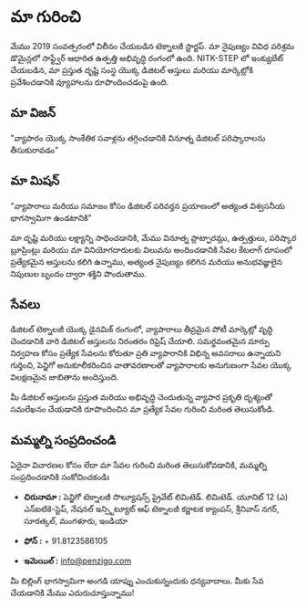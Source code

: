# మా గురించి

మేము 2019 సంవత్సరంలో విలీనం చేయబడిన టెక్నాలజీ స్టార్టప్. మా నైపుణ్యం వివిధ పరిశ్రమ డొమైన్లలో సాఫ్ట్వేర్ ఆధారిత ఉత్పత్తి అభివృద్ధి రంగంలో ఉంది. NITK-STEP లో ఇంక్యుబేట్ చేయబడిన, మా ప్రస్తుత దృష్టి సంస్థ యొక్క డిజిటల్ ఆస్తులు మరియు మార్కెట్లోకి ప్రవేశించడానికి వ్యూహాలను రూపొందించడంపై ఉంది.

## మా విజన్

"వ్యాపారం యొక్క సాంకేతిక సవాళ్లను తగ్గించడానికి వినూత్న డిజిటల్ పరిష్కారాలను తీసుకురావడం"

## మా మిషన్

"వ్యాపారాలు మరియు సమాజం కోసం డిజిటల్ పరివర్తన ప్రయాణంలో అత్యంత విశ్వసనీయ భాగస్వామిగా ఉండటానికి"

మా దృష్టి మరియు లక్ష్యాన్ని సాధించడానికి, మేము వినూత్న ప్లాట్ఫారమ్లు, ఉత్పత్తులు, పరిష్కార బ్లూప్రింట్లు మరియు మా వినియోగదారులకు విలువను అందించడానికి సేవల కేటలాగ్ రూపంలో ప్రత్యేకమైన ఆస్తులను కలిగి ఉన్నాము, అత్యంత నైపుణ్యం కలిగిన మరియు అనుభవజ్ఞులైన నిపుణుల బృందం ద్వారా శక్తిని పొందుతాము.

## సేవలు

డిజిటల్ టెక్నాలజీ యొక్క డైనమిక్ రంగంలో, వ్యాపారాలు తీవ్రమైన పోటీ మార్కెట్లో వృద్ధి చెందడానికి వారి డిజిటల్ ఆస్తులను నిరంతరం రిఫ్రెష్ చేయాలి. సమర్థవంతమైన మార్పు నిర్వహణ కోసం ప్రత్యేక సేవలను కోరుతూ ప్రతి వ్యాపారానికి విభిన్న అవసరాలు ఉన్నాయని గుర్తించి, పెన్జిగో అనుకూలీకరించిన వాతావరణాలతో వ్యాపారాలకు అనుగుణంగా సేవల యొక్క విలక్షణమైన జాబితాను అందిస్తుంది.

మీ డిజిటల్ ఆస్తులను ప్రస్తుత మరియు అభివృద్ధి చెందుతున్న వ్యాపార ప్రకృతి దృశ్యంతో సమలేఖనం చేయడానికి రూపొందించిన మా ప్రత్యేక సేవల గురించి మరింత తెలుసుకోండి.


## మమ్మల్ని సంప్రదించండి

ఏదైనా విచారణల కోసం లేదా మా సేవల గురించి మరింత తెలుసుకోవడానికి, మమ్మల్ని సంప్రదించడానికి సంకోచించకండిః

- **చిరునామా :** పెన్జిగో టెక్నాలజీ సొల్యూషన్స్ ప్రైవేట్ లిమిటెడ్. లిమిటెడ్. యూనిట్ 12 (ఎ) ఎన్ఐటికె-స్టెప్, నేషనల్ ఇన్స్టిట్యూట్ ఆఫ్ టెక్నాలజీ కర్ణాటక క్యాంపస్, శ్రీనివాస్ నగర్, సూరత్కల్, మంగళూరు, ఇండియా
  
- **ఫోన్ :** + 91.8123586105
  
- **ఇమెయిల్ :** [info@penzigo.com](mailto:info@penzigo.com)


మీ బిల్లింగ్ భాగస్వామిగా అంగడి యాప్ను ఎంచుకున్నందుకు ధన్యవాదాలు. మీకు సేవ చేయడానికి మేము ఎదురుచూస్తున్నాము!



